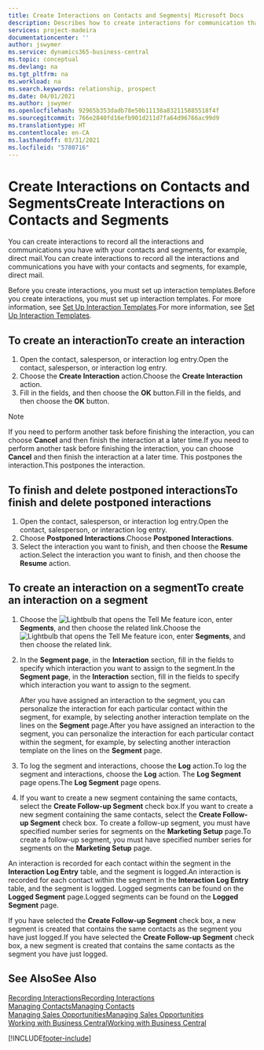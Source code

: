 ```yaml
---
title: Create Interactions on Contacts and Segments| Microsoft Docs
description: Describes how to create interactions for communication that you have with your contacts and segments in Business Central, for example, direct mail.
services: project-madeira
documentationcenter: ''
author: jswymer
ms.service: dynamics365-business-central
ms.topic: conceptual
ms.devlang: na
ms.tgt_pltfrm: na
ms.workload: na
ms.search.keywords: relationship, prospect
ms.date: 04/01/2021
ms.author: jswymer
ms.openlocfilehash: 92965b353dadb78e50b11138a832115885518f4f
ms.sourcegitcommit: 766e2840fd16efb901d211d7fa64d96766ac99d9
ms.translationtype: HT
ms.contentlocale: en-CA
ms.lasthandoff: 03/31/2021
ms.locfileid: "5780716"
---
```

# <a name="create-interactions-on-contacts-and-segments"></a><span data-ttu-id="769d1-103">Create Interactions on Contacts and Segments</span><span class="sxs-lookup"><span data-stu-id="769d1-103">Create Interactions on Contacts and Segments</span></span>
<span data-ttu-id="769d1-104">You can create interactions to record all the interactions and communications you have with your contacts and segments, for example, direct mail.</span><span class="sxs-lookup"><span data-stu-id="769d1-104">You can create interactions to record all the interactions and communications you have with your contacts and segments, for example, direct mail.</span></span>

<span data-ttu-id="769d1-105">Before you create interactions, you must set up interaction templates.</span><span class="sxs-lookup"><span data-stu-id="769d1-105">Before you create interactions, you must set up interaction templates.</span></span> <span data-ttu-id="769d1-106">For more information, see  [Set Up Interaction Templates](marketing-interactions.md).</span><span class="sxs-lookup"><span data-stu-id="769d1-106">For more information, see  [Set Up Interaction Templates](marketing-interactions.md).</span></span>

## <a name="to-create-an-interaction"></a><span data-ttu-id="769d1-107">To create an interaction</span><span class="sxs-lookup"><span data-stu-id="769d1-107">To create an interaction</span></span>
1. <span data-ttu-id="769d1-108">Open the contact, salesperson, or interaction log entry.</span><span class="sxs-lookup"><span data-stu-id="769d1-108">Open the contact, salesperson, or interaction log entry.</span></span>
2. <span data-ttu-id="769d1-109">Choose the **Create Interaction** action.</span><span class="sxs-lookup"><span data-stu-id="769d1-109">Choose the **Create Interaction** action.</span></span>
3. <span data-ttu-id="769d1-110">Fill in the fields, and then choose the **OK** button.</span><span class="sxs-lookup"><span data-stu-id="769d1-110">Fill in the fields, and then choose the **OK** button.</span></span>

> [!NOTE]  
>   <span data-ttu-id="769d1-111">If you need to perform another task before finishing the interaction, you can choose **Cancel** and then finish the interaction at a later time.</span><span class="sxs-lookup"><span data-stu-id="769d1-111">If you need to perform another task before finishing the interaction, you can choose **Cancel** and then finish the interaction at a later time.</span></span> <span data-ttu-id="769d1-112">This postpones the interaction.</span><span class="sxs-lookup"><span data-stu-id="769d1-112">This postpones the interaction.</span></span>

## <a name="to-finish-and-delete-postponed-interactions"></a><span data-ttu-id="769d1-113">To finish and delete postponed interactions</span><span class="sxs-lookup"><span data-stu-id="769d1-113">To finish and delete postponed interactions</span></span>
1. <span data-ttu-id="769d1-114">Open the contact, salesperson, or interaction log entry.</span><span class="sxs-lookup"><span data-stu-id="769d1-114">Open the contact, salesperson, or interaction log entry.</span></span>
2. <span data-ttu-id="769d1-115">Choose **Postponed Interactions**.</span><span class="sxs-lookup"><span data-stu-id="769d1-115">Choose **Postponed Interactions**.</span></span>
3. <span data-ttu-id="769d1-116">Select the interaction you want to finish, and then choose the **Resume** action.</span><span class="sxs-lookup"><span data-stu-id="769d1-116">Select the interaction you want to finish, and then choose the **Resume** action.</span></span>

## <a name="to-create-an-interaction-on-a-segment"></a><span data-ttu-id="769d1-117">To create an interaction on a segment</span><span class="sxs-lookup"><span data-stu-id="769d1-117">To create an interaction on a segment</span></span>
1. <span data-ttu-id="769d1-118">Choose the ![Lightbulb that opens the Tell Me feature](media/ui-search/search_small.png "Tell me what you want to do") icon, enter **Segments**, and then choose the related link.</span><span class="sxs-lookup"><span data-stu-id="769d1-118">Choose the ![Lightbulb that opens the Tell Me feature](media/ui-search/search_small.png "Tell me what you want to do") icon, enter **Segments**, and then choose the related link.</span></span>
2. <span data-ttu-id="769d1-119">In the **Segment page**, in the **Interaction** section, fill in the fields to specify which interaction you want to assign to the segment.</span><span class="sxs-lookup"><span data-stu-id="769d1-119">In the **Segment page**, in the **Interaction** section, fill in the fields to specify which interaction you want to assign to the segment.</span></span>

    <span data-ttu-id="769d1-120">After you have assigned an interaction to the segment, you can personalize the interaction for each particular contact within the segment, for example, by selecting another interaction template on the lines on the **Segment** page.</span><span class="sxs-lookup"><span data-stu-id="769d1-120">After you have assigned an interaction to the segment, you can personalize the interaction for each particular contact within the segment, for example, by selecting another interaction template on the lines on the **Segment** page.</span></span>  
3. <span data-ttu-id="769d1-121">To log the segment and interactions, choose the **Log** action.</span><span class="sxs-lookup"><span data-stu-id="769d1-121">To log the segment and interactions, choose the **Log** action.</span></span> <span data-ttu-id="769d1-122">The **Log Segment** page opens.</span><span class="sxs-lookup"><span data-stu-id="769d1-122">The **Log Segment** page opens.</span></span>
4. <span data-ttu-id="769d1-123">If you want to create a new segment containing the same contacts, select the **Create Follow-up Segment** check box.</span><span class="sxs-lookup"><span data-stu-id="769d1-123">If you want to create a new segment containing the same contacts, select the **Create Follow-up Segment** check box.</span></span> <span data-ttu-id="769d1-124">To create a follow-up segment, you must have specified number series for segments on the **Marketing Setup** page.</span><span class="sxs-lookup"><span data-stu-id="769d1-124">To create a follow-up segment, you must have specified number series for segments on the **Marketing Setup** page.</span></span>

<span data-ttu-id="769d1-125">An interaction is recorded for each contact within the segment in the **Interaction Log Entry** table, and the segment is logged.</span><span class="sxs-lookup"><span data-stu-id="769d1-125">An interaction is recorded for each contact within the segment in the **Interaction Log Entry** table, and the segment is logged.</span></span> <span data-ttu-id="769d1-126">Logged segments can be found on the **Logged Segment** page.</span><span class="sxs-lookup"><span data-stu-id="769d1-126">Logged segments can be found on the **Logged Segment** page.</span></span>

<span data-ttu-id="769d1-127">If you have selected the **Create Follow-up Segment** check box, a new segment is created that contains the same contacts as the segment you have just logged.</span><span class="sxs-lookup"><span data-stu-id="769d1-127">If you have selected the **Create Follow-up Segment** check box, a new segment is created that contains the same contacts as the segment you have just logged.</span></span>

## <a name="see-also"></a><span data-ttu-id="769d1-128">See Also</span><span class="sxs-lookup"><span data-stu-id="769d1-128">See Also</span></span>
[<span data-ttu-id="769d1-129">Recording Interactions</span><span class="sxs-lookup"><span data-stu-id="769d1-129">Recording Interactions</span></span>](marketing-interactions.md)  
[<span data-ttu-id="769d1-130">Managing Contacts</span><span class="sxs-lookup"><span data-stu-id="769d1-130">Managing Contacts</span></span>](marketing-contacts.md)  
[<span data-ttu-id="769d1-131">Managing Sales Opportunities</span><span class="sxs-lookup"><span data-stu-id="769d1-131">Managing Sales Opportunities</span></span>](marketing-manage-sales-opportunities.md)  
[<span data-ttu-id="769d1-132">Working with Business Central</span><span class="sxs-lookup"><span data-stu-id="769d1-132">Working with Business Central</span></span>](ui-work-product.md)


[!INCLUDE[footer-include](includes/footer-banner.md)]